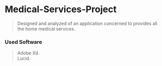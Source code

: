 # Medical-Services-Project

> Designed and analyzed of an application concerned to provides all the home medical services.

### Used Software
> Adobe Xd.<br />
Lucid.<br />
